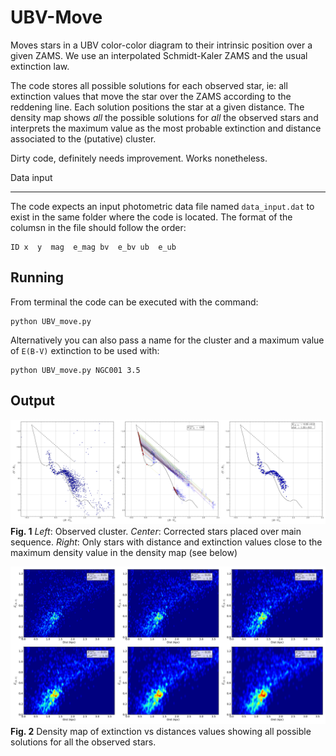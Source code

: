 UBV-Move
=============

Moves stars in a UBV color-color diagram to their intrinsic position over a given ZAMS.
We use an interpolated Schmidt-Kaler ZAMS and the usual extinction law.

The code stores all possible solutions for each observed star, ie: all extinction values
that move the star over the ZAMS according to the reddening line. Each solution positions
the star at a given distance. The density map shows *all* the possible solutions for
*all* the observed stars and interprets the maximum value as the most probable extinction
and distance associated to the (putative) cluster.

Dirty code, definitely needs improvement. Works nonetheless.

Data input
________

The code expects an input photometric data file named `data_input.dat` to exist in the
same folder where the code is located. The format of the columsn in the file should
follow the order:

    ID x  y  mag  e_mag bv  e_bv ub  e_ub

## Running

From terminal the code can be executed with the command:

    python UBV_move.py

Alternatively you can also pass a name for the cluster and a maximum value of `E(B-V)` extinction to be used  with:

    python UBV_move.py NGC001 3.5

## Output

![Output 1](/out1.png "Example first output image")
**Fig. 1** *Left*: Observed cluster. *Center*: Corrected stars placed over main sequence.
*Right*: Only stars with distance and extinction values close to the maximum density
value in the density map (see below)

![Output 2](/out2.png "Example second output image")
**Fig. 2** Density map of extinction vs distances values showing all possible solutions
for all the observed stars.